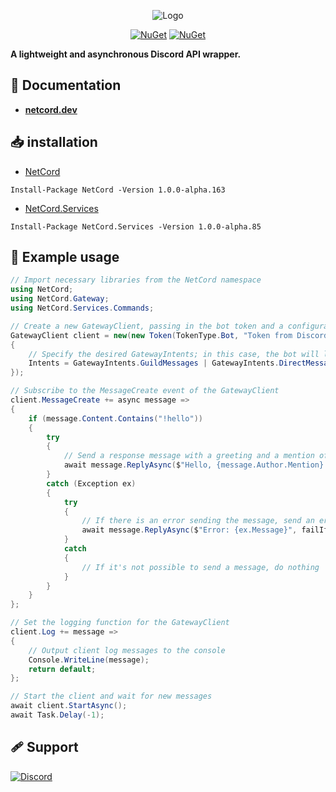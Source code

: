 <p align="center">
    <img src="Resources/Logo/png/BigOutline.png" alt="Logo">
</p>
<p align="center">
    <a href="https://www.nuget.org/packages/NetCord"><img src="https://img.shields.io/nuget/v/NetCord?color=5865F2&logo=nuget&label=NetCord" alt="NuGet"></a>
    <a href="https://www.nuget.org/packages/NetCord.Services"><img src="https://img.shields.io/nuget/v/NetCord.Services?color=5865F2&logo=nuget&label=NetCord.Services" alt="NuGet">
    </a>
</p>

**A lightweight and asynchronous Discord API wrapper.**

## 📄 Documentation

- **[netcord.dev](https://netcord.dev)**

## 📥 installation

- [NetCord](https://www.nuget.org/packages/NetCord/1.0.0-alpha.163)
```
Install-Package NetCord -Version 1.0.0-alpha.163
```

- [NetCord.Services](https://www.nuget.org/packages/NetCord.Services/1.0.0-alpha.85)
```
Install-Package NetCord.Services -Version 1.0.0-alpha.85
```

## 📝 Example usage

```cs
// Import necessary libraries from the NetCord namespace
using NetCord;
using NetCord.Gateway;
using NetCord.Services.Commands;

// Create a new GatewayClient, passing in the bot token and a configuration object
GatewayClient client = new(new Token(TokenType.Bot, "Token from Discord Developer Portal"), new GatewayClientConfiguration()
{
    // Specify the desired GatewayIntents; in this case, the bot will listen for messages from group and private chats, as well as message content
    Intents = GatewayIntents.GuildMessages | GatewayIntents.DirectMessages | GatewayIntents.MessageContent,
});

// Subscribe to the MessageCreate event of the GatewayClient
client.MessageCreate += async message =>
{
    if (message.Content.Contains("!hello"))
    {
        try
        {
            // Send a response message with a greeting and a mention of the user
            await message.ReplyAsync($"Hello, {message.Author.Mention}!");
        }
        catch (Exception ex)
        {
            try
            {
                // If there is an error sending the message, send an error message
                await message.ReplyAsync($"Error: {ex.Message}", failIfNotExists: false);
            }
            catch
            {
                // If it's not possible to send a message, do nothing
            }
        }
    }
};

// Set the logging function for the GatewayClient
client.Log += message =>
{
    // Output client log messages to the console
    Console.WriteLine(message);
    return default;
};

// Start the client and wait for new messages
await client.StartAsync();
await Task.Delay(-1);
```

## 🩹 Support

<a href="https://discord.gg/meaSHTGyUH"><img src="https://discord.com/api/guilds/988888771187581010/widget.png?style=banner2" alt="Discord"></a>
